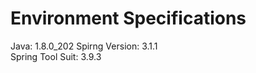 Environment Specifications
=========

Java: 1.8.0_202
Spirng Version: 3.1.1  
Spring Tool Suit: 3.9.3